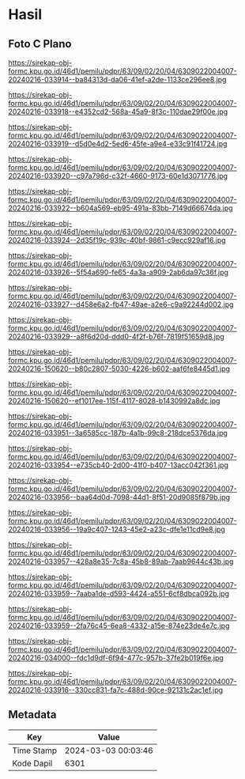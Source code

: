 # Hasil

## Foto C Plano

https://sirekap-obj-formc.kpu.go.id/46d1/pemilu/pdpr/63/09/02/20/04/6309022004007-20240216-033914--ba84313d-da06-41ef-a2de-1133ce296ee8.jpg

https://sirekap-obj-formc.kpu.go.id/46d1/pemilu/pdpr/63/09/02/20/04/6309022004007-20240216-033918--e4352cd2-568a-45a9-8f3c-110dae29f00e.jpg

https://sirekap-obj-formc.kpu.go.id/46d1/pemilu/pdpr/63/09/02/20/04/6309022004007-20240216-033919--d5d0e4d2-5ed6-45fe-a9e4-e33c91f41724.jpg

https://sirekap-obj-formc.kpu.go.id/46d1/pemilu/pdpr/63/09/02/20/04/6309022004007-20240216-033920--c97a796d-c32f-4660-9173-60e1d3071776.jpg

https://sirekap-obj-formc.kpu.go.id/46d1/pemilu/pdpr/63/09/02/20/04/6309022004007-20240216-033922--b604a569-eb95-491a-83bb-7149d66674da.jpg

https://sirekap-obj-formc.kpu.go.id/46d1/pemilu/pdpr/63/09/02/20/04/6309022004007-20240216-033924--2d35f19c-939c-40bf-9861-c9ecc929af16.jpg

https://sirekap-obj-formc.kpu.go.id/46d1/pemilu/pdpr/63/09/02/20/04/6309022004007-20240216-033926--5f54a690-fe65-4a3a-a909-2ab6da97c36f.jpg

https://sirekap-obj-formc.kpu.go.id/46d1/pemilu/pdpr/63/09/02/20/04/6309022004007-20240216-033927--d458e6a2-fb47-49ae-a2e6-c9a92244d002.jpg

https://sirekap-obj-formc.kpu.go.id/46d1/pemilu/pdpr/63/09/02/20/04/6309022004007-20240216-033929--a8f6d20d-ddd0-4f2f-b76f-7819f51659d8.jpg

https://sirekap-obj-formc.kpu.go.id/46d1/pemilu/pdpr/63/09/02/20/04/6309022004007-20240216-150620--b80c2807-5030-4226-b602-aaf6fe8445d1.jpg

https://sirekap-obj-formc.kpu.go.id/46d1/pemilu/pdpr/63/09/02/20/04/6309022004007-20240216-150620--ef1017ee-115f-4117-8028-b1430992a8dc.jpg

https://sirekap-obj-formc.kpu.go.id/46d1/pemilu/pdpr/63/09/02/20/04/6309022004007-20240216-033951--3a6585cc-187b-4a1b-99c8-218dce5376da.jpg

https://sirekap-obj-formc.kpu.go.id/46d1/pemilu/pdpr/63/09/02/20/04/6309022004007-20240216-033954--e735cb40-2d00-41f0-b407-13acc042f361.jpg

https://sirekap-obj-formc.kpu.go.id/46d1/pemilu/pdpr/63/09/02/20/04/6309022004007-20240216-033956--baa64d0d-7098-44d1-8f51-20d9085f879b.jpg

https://sirekap-obj-formc.kpu.go.id/46d1/pemilu/pdpr/63/09/02/20/04/6309022004007-20240216-033956--19a9c407-1243-45e2-a23c-dfe1e11cd9e8.jpg

https://sirekap-obj-formc.kpu.go.id/46d1/pemilu/pdpr/63/09/02/20/04/6309022004007-20240216-033957--428a8e35-7c8a-45b8-89ab-7aab9644c43b.jpg

https://sirekap-obj-formc.kpu.go.id/46d1/pemilu/pdpr/63/09/02/20/04/6309022004007-20240216-033959--7aaba1de-d593-4424-a551-6cf8dbca092b.jpg

https://sirekap-obj-formc.kpu.go.id/46d1/pemilu/pdpr/63/09/02/20/04/6309022004007-20240216-033959--2fa76c45-6ea8-4332-a15e-874e23de4e7c.jpg

https://sirekap-obj-formc.kpu.go.id/46d1/pemilu/pdpr/63/09/02/20/04/6309022004007-20240216-034000--fdc1d9df-6f94-477c-957b-37fe2b019f6e.jpg

https://sirekap-obj-formc.kpu.go.id/46d1/pemilu/pdpr/63/09/02/20/04/6309022004007-20240216-033916--330cc831-fa7c-488d-90ce-92131c2ac1ef.jpg


## Metadata

| Key        | Value               |
| ---------- | ------------------- |
| Time Stamp | 2024-03-03 00:03:46 |
| Kode Dapil | 6301                |



